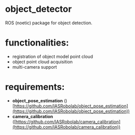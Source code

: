 # object_detector
ROS (noetic) package for object detection.

# functionalities:
- registration of object model point cloud
- object point cloud acquisition
- multi-camera support


# requirements:
- __object_pose_estimation__ ()[https://github.com/IASRobolab/object_pose_estimation](https://github.com/IASRobolab/object_pose_estimation))
- __camera_calibration__ ([https://github.com/IASRobolab/camera_calibration](https://github.com/IASRobolab/camera_calibration))

